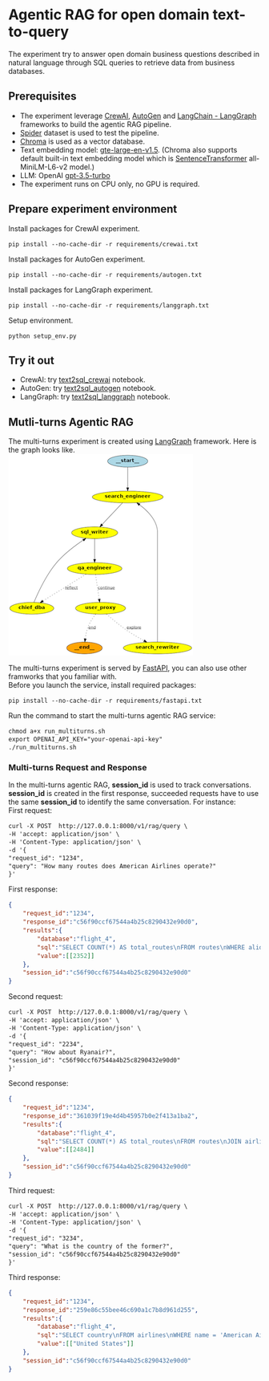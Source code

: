 # Agentic RAG for open domain text-to-query
The experiment try to answer open domain business questions described in natural language through SQL queries to retrieve data from business databases.

## Prerequisites
- The experiment leverage [CrewAI](https://www.crewai.com/), [AutoGen](https://microsoft.github.io/autogen/) and [LangChain - LangGraph](https://www.langchain.com/langgraph) frameworks to build the agentic RAG pipeline.
- [Spider](https://yale-lily.github.io/spider) dataset is used to test the pipeline.
- [Chroma](https://www.trychroma.com/) is used as a vector database.
- Text embedding model: [gte-large-en-v1.5](https://huggingface.co/Alibaba-NLP/gte-large-en-v1.5). (Chroma also supports default built-in text embedding model which is [SentenceTransformer](https://www.sbert.net/) all-MiniLM-L6-v2 model.)
- LLM: OpenAI [gpt-3.5-turbo](https://platform.openai.com/docs/models/gpt-3-5-turbo)
- The experiment runs on CPU only, no GPU is required.

## Prepare experiment environment
Install packages for CrewAI experiment.
```
pip install --no-cache-dir -r requirements/crewai.txt
```

Install packages for AutoGen experiment.
```
pip install --no-cache-dir -r requirements/autogen.txt
```

Install packages for LangGraph experiment.
```
pip install --no-cache-dir -r requirements/langgraph.txt
```

Setup environment.
```
python setup_env.py
```

## Try it out
* CrewAI: try [text2sql_crewai](https://github.com/yhyu/agentic-text2sql/blob/main/text2sql_crewai.ipynb) notebook.
* AutoGen: try [text2sql_autogen](https://github.com/yhyu/agentic-text2sql/blob/main/text2sql_autogen.ipynb) notebook.
* LangGraph: try [text2sql_langgraph](https://github.com/yhyu/agentic-text2sql/blob/main/text2sql_langgraph.ipynb) notebook.

## Mutli-turns Agentic RAG
The multi-turns experiment is created using [LangGraph](https://www.langchain.com/langgraph) framework. Here is the graph looks like.  
![Multi-turns Agentic RAG](https://github.com/yhyu/agentic-text2sql/blob/main/graph.png)  

The multi-turns experiment is served by [FastAPI](https://fastapi.tiangolo.com/), you can also use other framworks that you familiar with.  
Before you launch the service, install required packages:
```
pip install --no-cache-dir -r requirements/fastapi.txt
```

Run the command to start the multi-turns agentic RAG service:
```
chmod a+x run_multiturns.sh
export OPENAI_API_KEY="your-openai-api-key"
./run_multiturns.sh
```

### Multi-turns Request and Response
In the multi-turns agentic RAG, __session_id__ is used to track conversations. __session_id__ is created in the first response, succeeded requests have to use the same __session_id__ to identify the same conversation. For instance:  
First request:
```
curl -X POST  http://127.0.0.1:8000/v1/rag/query \
-H 'accept: application/json' \
-H 'Content-Type: application/json' \
-d '{
"request_id": "1234",
"query": "How many routes does American Airlines operate?"
}'
```
First response:
```json
{
    "request_id":"1234",
    "response_id":"c56f90ccf67544a4b25c8290432e90d0",
    "results":{
        "database":"flight_4",
        "sql":"SELECT COUNT(*) AS total_routes\nFROM routes\nWHERE alid = (SELECT alid FROM airlines WHERE name = 'American Airlines');",
        "value":[[2352]]
    },
    "session_id":"c56f90ccf67544a4b25c8290432e90d0"
}
```
Second request:
```
curl -X POST  http://127.0.0.1:8000/v1/rag/query \
-H 'accept: application/json' \
-H 'Content-Type: application/json' \
-d '{
"request_id": "2234",
"query": "How about Ryanair?",
"session_id": "c56f90ccf67544a4b25c8290432e90d0"
}'
```
Second response:
```json
{
    "request_id":"1234",
    "response_id":"361039f19e4d4b45957b0e2f413a1ba2",
    "results":{
        "database":"flight_4",
        "sql":"SELECT COUNT(*) AS total_routes\nFROM routes\nJOIN airlines ON routes.alid = airlines.alid\nWHERE airlines.name = 'Ryanair';",
        "value":[[2484]]
    },
    "session_id":"c56f90ccf67544a4b25c8290432e90d0"
}
```
Third request:
```
curl -X POST  http://127.0.0.1:8000/v1/rag/query \
-H 'accept: application/json' \
-H 'Content-Type: application/json' \
-d '{
"request_id": "3234",
"query": "What is the country of the former?",
"session_id": "c56f90ccf67544a4b25c8290432e90d0"
}'
```
Third response:
```json
{
    "request_id":"1234",
    "response_id":"259e86c55bee46c690a1c7b8d961d255",
    "results":{
        "database":"flight_4",
        "sql":"SELECT country\nFROM airlines\nWHERE name = 'American Airlines';",
        "value":[["United States"]]
    },
    "session_id":"c56f90ccf67544a4b25c8290432e90d0"
}
```